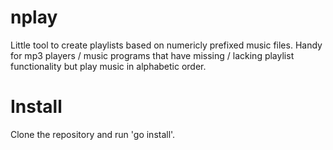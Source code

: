 # nplay

Little tool to create playlists based on numericly prefixed music files.
Handy for mp3 players / music programs that have missing / lacking playlist functionality but play
music in alphabetic order.

# Install

Clone the repository and run 'go install'.
